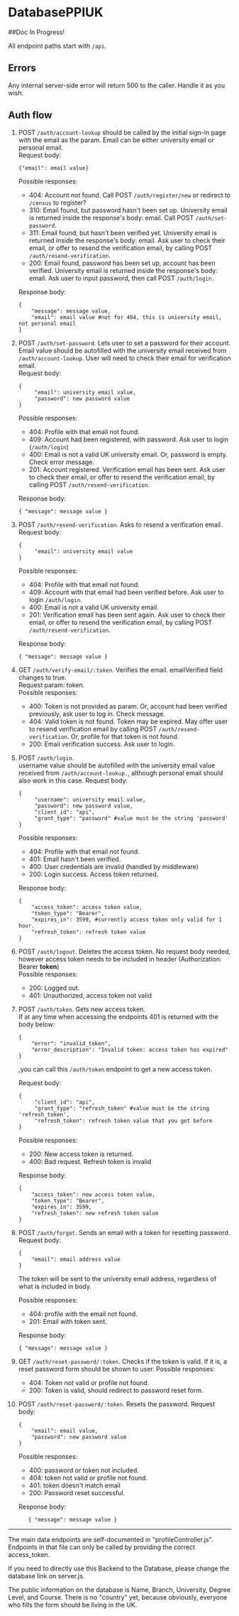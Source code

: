 # DatabasePPIUK

##Doc In Progress!

All endpoint paths start with `/api`.

## Errors
Any internal server-side error will return 500 to the caller.
Handle it as you wish.

## Auth flow
1. POST `/auth/account-lookup` should be called by the initial sign-in page with the email as the param.
Email can be either university email or personal email.  
Request body: 
    ```
    {"email": email value} 
    ```  
   Possible responses:
    - 404: Account not found. Call POST `/auth/register/new` or redirect to `/census`
     to register?
    - 310: Email found, but password hasn't been set up.
    University email is returned inside the response's body: email.
    Call POST `/auth/set-password`.
    - 311: Email found, but hasn't been verified yet. 
    University email is returned inside the response's body: email.
    Ask user to check their email, or offer to resend the verification email, 
    by calling POST `/auth/resend-verification`.
    - 200: Email found, password has been set up, account has been verified.
    University email is returned inside the response's body: email.
    Ask user to input password, then call POST `/auth/login.`  

    Response body: 
    ```
    {
        "message": message value, 
        "email": email value #not for 404, this is university email, not personal email
    }
   ```
   
2. POST `/auth/set-password`. Lets user to set a password for their account.
Email value should be autofilled with the university email received from `/auth/account-lookup`.
User will need to check their email for verification email.  
Request body:
   ```
   {
        "email": university email value,
        "password": new password value
   }
   ```
   Possible responses:
   - 404: Profile with that email not found.
   - 409: Account had been registered, with password. Ask user to login (`/auth/login`)
   - 400: Email is not a valid UK university email. Or, password is empty. Check error message.
   - 201: Account registered. Verification email has been sent. Ask user to check their email, 
   or offer to resend the verification email, by calling POST `/auth/resend-verification`.

    Response body: 
    ```
    { "message": message value }
   ```

3. POST `/auth/resend-verification`. Asks to resend a verification email.  
Request body:
   ```
   {
        "email": university email value
   }
   ```
   Possible responses:  
   - 404: Profile with that email not found.
   - 409: Account with that email had been verified before. Ask user to login `/auth/login`.
   - 400: Email is not a valid UK university email.
   - 201: Verification email has been sent again. Ask user to check their email, 
   or offer to resend the verification email, by calling POST `/auth/resend-verification`.  
   
   Response body: 
   ```
   { "message": message value }
    ```

4. GET `/auth/verify-email/:token`. Verifies the email. 
emailVerified field changes to true.  
Request param: token.  
Possible responses:
    - 400: Token is not provided as param. Or, account had been verified previously, ask user to log in. Check message.
    - 404: Valid token is not found. Token may be expired. May offer user to resend verification email by calling POST `/auth/resend-verification`.
    Or, profile for that token is not found.
    - 200: Email verification success. Ask user to login.

5. POST `/auth/login`.  
username value should be autofilled with the university email value received from `/auth/account-lookup.`,
although personal email should also work in this case.
Request body:
   ```
   {
        "username": university email value,
        "password": new password value,
        "client_id": "api",
        "grant_type": "password" #value must be the string 'password'
   }
   ```
   Possible responses:
   - 404: Profile with that email not found.
   - 401: Email hasn't been verified.
   - 400: User credentials are invalid (handled by middleware)
   - 200: Login success. Access token returned.
   
   Response body: 
   ```
   {
       "access_token": access token value, 
       "token_type": "Bearer",
       "expires_in": 3599, #currently access token only valid for 1 hour.
       "refresh_token": refresh token value 
   }
    ```
   
6. POST `/auth/logout`. Deletes the access token.
No request body needed, however access token needs to be included in header 
(Authorization: Bearer **token**)  
Possible responses:
    - 200: Logged out.
    - 401: Unauthorized, access token not valid

7. POST `/auth/token`. Gets new access token.  
If at any time when accessing the endpoints 401 is returned with the body below:
    ```
    {
        "error": "invalid_token",
        "error_description": "Invalid token: access token has expired"
    }
    ```
   ,you can call this `/auth/token` endpoint to get a new access token.
   
   Request body:
   ```
   {
        "client_id": "api",
        "grant_type": "refresh_token" #value must be the string 'refresh_token',
        "refresh_token": refresh token value that you get before
   }
   ```
   
   Possible responses:
   - 200: New access token is returned.
   - 400: Bad request. Refresh token is invalid
   
   Response body:
   ```
   {
       "access_token": new access token value,
       "token_type": "Bearer",
       "expires_in": 3599,
       "refresh_token": new refresh token value
   }
   ```

8. POST `/auth/forgot`. Sends an email with a token for resetting password.  
Request body:
    ```
    {
        "email": email address value
    }
    ```
   The token will be sent to the university email address, regardless of what is included in body.
   
   Possible responses:
   - 404: profile with the email not found.
   - 201: Email with token sent.
   
   Response body: 
   ```
   { "message": message value }
    ```
   
9. GET `/auth/reset-password/:token`. Checks if the token is valid.
If it is, a reset password form should be shown to user.
Possible responses:
    - 404: Token not valid or profile not found.
    - 200: Token is valid, should redirect to password reset form.
    
10. POST `/auth/reset-password/:token`. Resets the password.
Request body:
    ```
    {
        "email": email value,
        "password": new password value
    }
    ```
    Possible responses:
    - 400: password or token not included.
    - 404: token not valid or profile not found.
    - 401: token doesn't match email
    - 200: Password reset successful.
    
    Response body:
    ```
       { "message": message value }
    ```
-------------------------------
The main data endpoints are self-documented in "profileController.js".
Endpoints in that file can only be called by providing the correct access_token.

If you need to directly use this Backend to the Database, please change the database link on server.js.

The public information on the database is Name, Branch, University, Degree Level, and Course. There is no "country" yet, because obviously, everyone who fills the form should be living in the UK.
